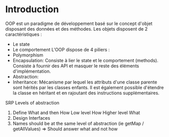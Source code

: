 # Introduction
OOP est un paradigme de développement basé sur le concept d'objet disposant des données et des méthodes.
Les objets disposent de 2 caractéristiques :
- Le state
- Le comportement
L'OOP dispose de 4 piliers :
- Polymorphism
- Encapsulation: Consiste à lier le state et le comportement (methods).
Consiste à fournir des API et masquer le reste des éléments d'implémentation.
- Abstraction: 
- Inheritance: Mécanisme par lequel les attributs d'une classe parente sont hérités par les classes enfants. Il est également possible d'étendre la classe en héritant et en rajoutant des instructions supplémentaires.



SRP
Levels of abstraction
1. Define What and then How
Low level  How
Higher level What
2. Design Interfaces
3. Names should be at the same level of abstraction (ie getMap / getAllValues) => Should answer what and not how
